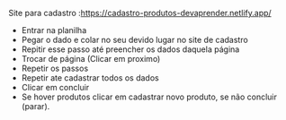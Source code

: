 Site para cadastro :https://cadastro-produtos-devaprender.netlify.app/

* Entrar na planilha
* Pegar o dado e colar no seu devido lugar no site de cadastro
* Repitir esse passo até preencher os dados daquela página
* Trocar de página (Clicar em proximo)
* Repetir os passos
* Repetir ate cadastrar todos os dados
* Clicar em concluir
* Se hover produtos clicar em cadastrar novo produto, se não concluir (parar).
